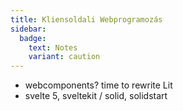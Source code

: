 ```yaml
---
title: Kliensoldali Webprogramozás
sidebar:
  badge:
    text: Notes
    variant: caution
---
```


- webcomponents? time to rewrite Lit
- svelte 5, sveltekit / solid, solidstart
